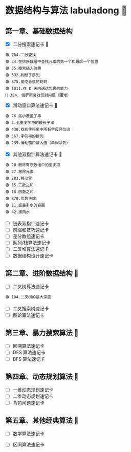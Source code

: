 # 数据结构与算法 labuladong 🚩

## 第一章、基础数据结构
- [x] 二分搜索速记卡 🚩
```
🟢 704.二分查找  
🟢 34.在排序数组中查找元素的第一个和最后一个位置
🟢 35.搜索插入位置
🟢 392.判断子序列
🟢 875.爱吃香蕉的珂珂
🟢 1011.在 D 天内送达包裹的能力
🔴 354. 俄罗斯套娃信封问题（困难）
```

- [x] 滑动窗口算法速记卡 🚩
```
🟢 76.最小覆盖子串
🟢 3.无重复字符的最长子串
🟢 438.找到字符串中所有字母异位词
🟢 567.字符串的排列
🟢 239.滑动窗口最大值（单调队列）
```

- [x] 其他双指针算法速记卡 🚩
```
🟢 26.删除有序数组中的重复项
🟢 27.移除元素
🟢 283.移动零
🟢 15.三数之和
🟢 18.四数之和
🟢 870.优势洗牌
🟢 11.盛最多水的容器
🟢 42.接雨水
```

- [ ] 链表双指针速记卡
- [ ] 前缀和技巧速记卡
- [ ] 差分数组速记卡
- [ ] 队列/栈算法速记卡
- [ ] 二叉堆算法速记卡
- [ ] 数据结构设计速记卡

## 第二章、进阶数据结构 🚩

- [ ] 二叉树算法速记卡
```
🟢 104.二叉树的最大深度
```
- [ ] 二叉搜索树速记卡
- [ ] 图论算法速记卡

## 第三章、暴力搜索算法 🚩

- [ ] 回溯算法速记卡
- [ ] DFS 算法速记卡
- [ ] BFS 算法速记卡

## 第四章、动态规划算法 🚩

- [ ] 一维动态规划速记卡
- [ ] 二维动态规划速记卡
- [ ] 背包问题速记卡

## 第五章、其他经典算法 🚩

- [ ] 数学算法速记卡
- [ ] 区间算法速记卡

